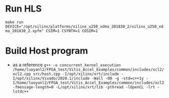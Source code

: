 # Run HLS
`make run DEVICE="/opt/xilinx/platforms/xilinx_u250_xdma_201830_2/xilinx_u250_xdma_201830_2.xpfm" CSIM=1 CSYNTH=1 COSIM=1`

# Build Host program
- as a reference
`g++ -o concurrent_kernel_execution /home/luoyanl2/FPGA_test/Vitis_Accel_Examples/common/includes/xcl2/xcl2.cpp src/host.cpp -I/opt/xilinx/xrt/include -I/opt/xilinx/Vivado/2020.1/include -Wall -O0 -g -std=c++1y -I/home/luoyanl2/FPGA_test/Vitis_Accel_Examples/common/includes/xcl2 -fmessage-length=0 -L/opt/xilinx/xrt/lib -pthread -lOpenCL -lrt -lstdc++`